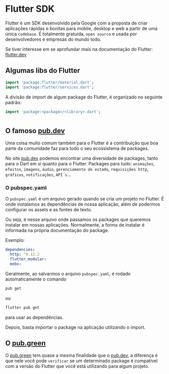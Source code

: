 # Flutter SDK

Flutter é um SDK desenvolvido pela Google com a proposta de criar aplicações rápidas e bonitas para mobile, desktop e web a partir de uma única `codebase`. É totalmente gratuída, `open source` e usada por desenvolvedores e empresas do mundo todo.

Se tiver interesse em se aprofundar mais na documentação do Flutter: [flutter.dev](https://flutter.dev/)

## Algumas libs do Flutter

```dart
import 'package:flutter/material.dart';
import 'package:flutter/services.dart';
```

A divisão de import de algum package do Flutter, é organizado no seguinte padrão:

```dart
import 'package:<package>/<library>.dart';
```

#

## O famoso [pub.dev](https://pub.dev/)

Uma coisa muito comum também para o Flutter é a contribuição que boa parte da comunidade faz para todo o seu ecossistema de packages.

No site [pub.dev](https://pub.dev/) podemos encontrar uma diversidade de packages, tanto para o Dart em si quanto para o Flutter. Packages para tudo: `animações`, `efeitos`, `imagens`, `áudio`, `gerenciamento de estado`, `requisições http`, `gráficos`, `notificações`, `API´s`...

### O pubspec.yaml

O `pubspec.yaml` é um arquivo gerado quando se cria um projeto no Flutter. É onde instalamos as dependências de nossa aplicação, além de podermos configurar os assets e as fontes de texto.

Ou seja, é nesse arquivo onde passamos os packages que queremos instalar em nossas aplicações. Normalmente, a forma de instalar é informada na própria documentação do package.<p>
Exemplo:

```yaml
dependencies:
  http: ^0.12.2
  flutter_modular:
  mobx:
```

Geralmente, ao salvarmos o arquivo `pubspec.yaml`, é rodado automaticamente o comando

```bash
pub get
```

ou

```bash
flutter pub get
```

para usar as dependências.

Depois, basta importar o package na aplicação utilizando o import.

## O [pub.green](https://pub.green)

O [pub.green](https://pub.green) tem quase a mesma finalidade que o [pub.dev](https://pub.dev), a diferença é que nele você pode `verificar` se um determinado package é compatível com a versão do Flutter que você está utilizando para algum projeto.
